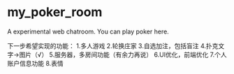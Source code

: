# my_poker_room
A experimental web chatroom. You can play poker here.

下一步希望实现的功能：
1.多人游戏
2.轮换庄家
3.自选加注，包括盲注
4.扑克文字->图片（√）
5.服务器，多房间功能（有余力再说）
6.UI优化，前端优化
7.个人账户信息功能
8.表情
